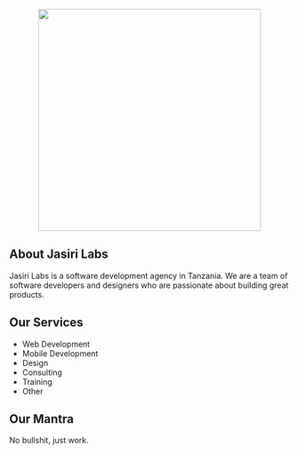 
<p align="center"><a href="https://jasirilabs.com" target="_blank"><img src="https://avatars.githubusercontent.com/u/70333473?s=200&v=4" width="400"></a></p>

## About Jasiri Labs

Jasiri Labs is a software development agency in Tanzania. We are a team of software developers and designers who are passionate about building great products.

## Our Services

* Web Development
* Mobile Development
* Design
* Consulting
* Training
* Other

## Our Mantra

No bullshit, just work.